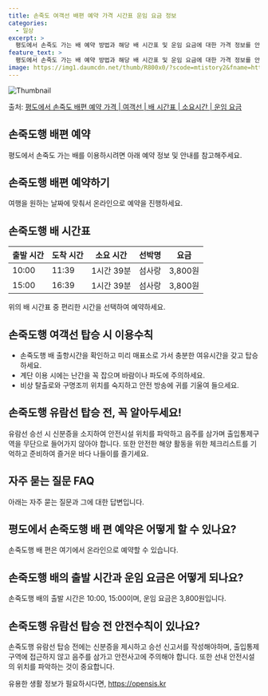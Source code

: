 ```yaml
---
title: 손죽도 여객선 배편 예약 가격 시간표 운임 요금 정보
categories:
  - 일상
excerpt: >
  평도에서 손죽도 가는 배 예약 방법과 해당 배 시간표 및 운임 요금에 대한 가격 정보를 안내 드리겠습니다. 안전하고 재밋는 손죽도행 여행을 위해 아래 정보 참고하시기 바랍니다. 손죽도행 배편 예약하기 👈 클릭평도에서 손죽도행 배 시간표출발 시간도착 시간소요 시간선박명요금10:0011:391시간 39분섬사랑3,800원15:0016:391시간 39분섬사랑3,800원손죽도행 배편 예약하기 👈 클릭평도에서 손죽도행 여객선 탑승 시 이용수칙 손죽도행 배 출항시간을 확인하고 미리 매표소로 가서 충분한 여유시간을 갖고 탑승합니다. 계단 이용 시에는 난간을 꼭 잡으며 바람이나 파도에 주의합니다. 비상 탈출로와 구명조끼 위치를 숙지하고 안전 방송에 귀를 기울여 듣습니다. 평도에서 손죽도행 유람선 탑승 전, 꼭 알아두세요..
feature_text: >
  평도에서 손죽도 가는 배 예약 방법과 해당 배 시간표 및 운임 요금에 대한 가격 정보를 안내 드리겠습니다. 안전하고 재밋는 손죽도행 여행을 위해 아래 정보 참고하시기 바랍니다. 손죽도행 배편 예약하기 👈 클릭평도에서 손죽도행 배 시간표출발 시간도착 시간소요 시간선박명요금10:0011:391시간 39분섬사랑3,800원15:0016:391시간 39분섬사랑3,800원손죽도행 배편 예약하기 👈 클릭평도에서 손죽도행 여객선 탑승 시 이용수칙 손죽도행 배 출항시간을 확인하고 미리 매표소로 가서 충분한 여유시간을 갖고 탑승합니다. 계단 이용 시에는 난간을 꼭 잡으며 바람이나 파도에 주의합니다. 비상 탈출로와 구명조끼 위치를 숙지하고 안전 방송에 귀를 기울여 듣습니다. 평도에서 손죽도행 유람선 탑승 전, 꼭 알아두세요..
image: https://img1.daumcdn.net/thumb/R800x0/?scode=mtistory2&fname=https%3A%2F%2Fblog.kakaocdn.net%2Fdn%2FqR5Yk%2FbtsHDGEB3Ec%2F0fhsYWjuGe7ECy7hvkVck0%2Fimg.webp
---
```


![Thumbnail](https://img1.daumcdn.net/thumb/R800x0/?scode=mtistory2&fname=https%3A%2F%2Fblog.kakaocdn.net%2Fdn%2FqR5Yk%2FbtsHDGEB3Ec%2F0fhsYWjuGe7ECy7hvkVck0%2Fimg.webp)

<p>출처: <a href="https://opensis.kr/entry/%ED%8F%89%EB%8F%84%EC%97%90%EC%84%9C-%EC%86%90%EC%A3%BD%EB%8F%84-%EB%B0%B0%ED%8E%B8-%EC%98%88%EC%95%BD-%EA%B0%80%EA%B2%A9-%EC%97%AC%EA%B0%9D%EC%84%A0-%EB%B0%B0-%EC%8B%9C%EA%B0%84%ED%91%9C-%EC%86%8C%EC%9A%94%EC%8B%9C%EA%B0%84-%EC%9A%B4%EC%9E%84-%EC%9A%94%EA%B8%88" rel="dofollow">평도에서 손죽도 배편 예약 가격 | 여객선 | 배 시간표 | 소요시간 | 운임 요금</a> </p>

## 손죽도행 배편 예약

평도에서 손죽도 가는 배를 이용하시려면 아래 예약 정보 및 안내를 참고해주세요.

## 손죽도행 배편 예약하기

여행을 원하는 날짜에 맞춰서 온라인으로 예약을 진행하세요.

## 손죽도행 배 시간표

**출발 시간** | **도착 시간** | **소요 시간** | **선박명** | **요금**  
---|---|---|---|---  
10:00 | 11:39 | 1시간 39분 | 섬사랑 | 3,800원  
15:00 | 16:39 | 1시간 39분 | 섬사랑 | 3,800원  
  
위의 배 시간표 중 편리한 시간을 선택하여 예약하세요.

## 손죽도행 여객선 탑승 시 이용수칙

  * 손죽도행 배 출항시간을 확인하고 미리 매표소로 가서 충분한 여유시간을 갖고 탑승하세요.
  * 계단 이용 시에는 난간을 꼭 잡으며 바람이나 파도에 주의하세요.
  * 비상 탈출로와 구명조끼 위치를 숙지하고 안전 방송에 귀를 기울여 들으세요.

## 손죽도행 유람선 탑승 전, 꼭 알아두세요!

유람선 승선 시 신분증을 소지하여 안전시설 위치를 파악하고 음주를 삼가며 출입통제구역을 무단으로 들어가지 않아야 합니다. 또한 안전한 해양
활동을 위한 체크리스트를 기억하고 준비하여 즐거운 바다 나들이를 즐기세요.

## 자주 묻는 질문 FAQ

아래는 자주 묻는 질문과 그에 대한 답변입니다.

## 평도에서 손죽도행 배 편 예약은 어떻게 할 수 있나요?

손죽도행 배 편은 여기에서 온라인으로 예약할 수 있습니다.

## 손죽도행 배의 출발 시간과 운임 요금은 어떻게 되나요?

손죽도행 배의 출발 시간은 10:00, 15:00이며, 운임 요금은 3,800원입니다.

## 손죽도행 유람선 탑승 전 안전수칙이 있나요?

손죽도행 유람선 탑승 전에는 신분증을 제시하고 승선 신고서를 작성해야하며, 출입통제구역에 접근하지 않고 음주를 삼가고 안전사고에 주의해야
합니다. 또한 선내 안전시설의 위치를 파악하는 것이 중요합니다.

 

유용한 생활 정보가 필요하시다면, <a href="https://opensis.kr" rel="dofollow">https://opensis.kr</a>



